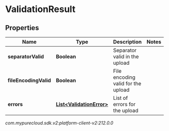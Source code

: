 # ValidationResult


## Properties

| Name | Type | Description | Notes |
| ------------ | ------------- | ------------- | ------------- |
| **separatorValid** | **Boolean** | Separator valid in the upload |  |
| **fileEncodingValid** | **Boolean** | File encoding valid for the upload |  |
| **errors** | [**List&lt;ValidationError&gt;**](ValidationError) | List of errors for the upload |  |




_com.mypurecloud.sdk.v2:platform-client-v2:212.0.0_
